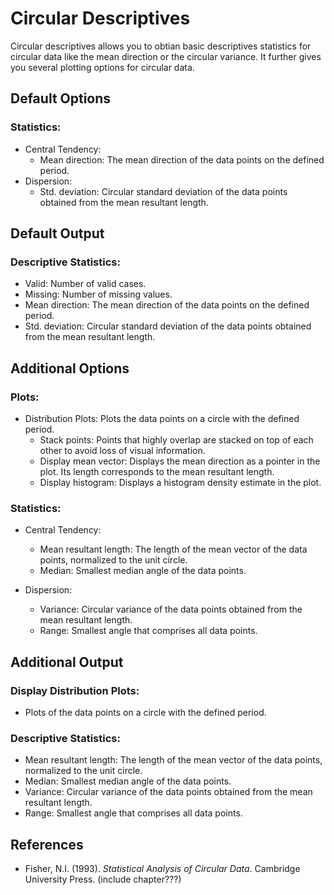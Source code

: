 Circular Descriptives
============

Circular descriptives allows you to obtian basic descriptives statistics for circular data like the mean direction or the circular variance. It further gives you several plotting options for circular data.

Default Options
-------
### Statistics:
- Central Tendency:
  - Mean direction: The mean direction of the data points on the defined period.
- Dispersion:
  - Std. deviation: Circular standard deviation of the data points obtained from the mean resultant length.

Default Output
-------
### Descriptive Statistics:
- Valid: Number of valid cases.
- Missing: Number of missing values.
- Mean direction: The mean direction of the data points on the defined period.
- Std. deviation: Circular standard deviation of the data points obtained from the mean resultant length.

Additional Options
------------------
### Plots:
- Distribution Plots: Plots the data points on a circle with the defined period.
  - Stack points: Points that highly overlap are stacked on top of each other to avoid loss of visual information.
  - Display mean vector: Displays the mean direction as a pointer in the plot. Its length corresponds to the mean resultant length.
  - Display histogram: Displays a histogram density estimate in the plot.

### Statistics:
- Central Tendency:
  - Mean resultant length: The length of the mean vector of the data points, normalized to the unit circle.
  - Median: Smallest median angle of the data points.

- Dispersion:
  - Variance: Circular variance of the data points obtained from the mean resultant length.
  - Range: Smallest angle that comprises all data points.

Additional Output
------------------
### Display Distribution Plots:
  - Plots of the data points on a circle with the defined period.

### Descriptive Statistics:
  - Mean resultant length: The length of the mean vector of the data points, normalized to the unit circle.
  - Median: Smallest median angle of the data points.
  - Variance: Circular variance of the data points obtained from the mean resultant length.
  - Range: Smallest angle that comprises all data points.

References
-------
- Fisher, N.I. (1993). *Statistical Analysis of Circular Data*. Cambridge University Press. (include chapter???)
